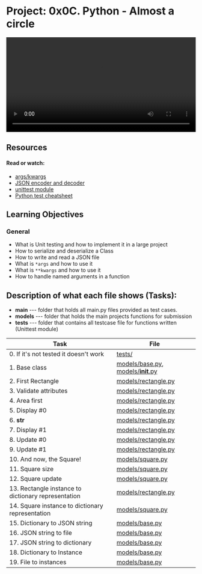 # Project: 0x0C. Python - Almost a circle

<video width="100%" controls loop>
  <source src="./main/Python-Almost-A-Circle.mp4" type="video/mp4">
  Your browser does not support the video tag.
</video>

## Resources

#### Read or watch:

* [args/kwargs](https://yasoob.me/2013/08/04/args-and-kwargs-in-python-explained/)
* [JSON encoder and decoder](https://docs.python.org/3/library/json.html)
* [unittest module](https://docs.python.org/3.4/library/unittest.html#module-unittest)
* [Python test cheatsheet](https://www.pythonsheets.com/notes/python-tests.html)
## Learning Objectives

### General

* What is Unit testing and how to implement it in a large project
* How to serialize and deserialize a Class
* How to write and read a JSON file
* What is <code>*args</code> and how to use it
* What is <code>**kwargs</code> and how to use it
* How to handle named arguments in a function


## Description of what each file shows (Tasks):
* **main**	--- folder that holds all main.py files provided as test cases.
* **models**	--- folder that holds the main projects functions for submission
* **tests**	--- folder that contains all testcase file for functions written (Unittest module)

| Task | File |
| ---- | ---- |
| 0. If it's not tested it doesn't work | [tests/](./tests/) |
| 1. Base class | [models/base.py](./models/base.py), [models/__init__.py](./models/__init__.py) |
| 2. First Rectangle | [models/rectangle.py](./models/rectangle.py) |
| 3. Validate attributes | [models/rectangle.py](./models/rectangle.py) |
| 4. Area first | [models/rectangle.py](./models/rectangle.py) |
| 5. Display #0 | [models/rectangle.py](./models/rectangle.py) |
| 6. __str__ | [models/rectangle.py](./models/rectangle.py) |
| 7. Display #1 | [models/rectangle.py](./models/rectangle.py) |
| 8. Update #0 | [models/rectangle.py](./models/rectangle.py) |
| 9. Update #1 | [models/rectangle.py](./models/rectangle.py) |
| 10. And now, the Square! | [models/square.py](./models/square.py) |
| 11. Square size | [models/square.py](./models/square.py) |
| 12. Square update | [models/square.py](./models/square.py) |
| 13. Rectangle instance to dictionary representation | [models/rectangle.py](./models/rectangle.py) |
| 14. Square instance to dictionary representation | [models/square.py](./models/square.py) |
| 15. Dictionary to JSON string | [models/base.py](./models/base.py) |
| 16. JSON string to file | [models/base.py](./models/base.py) |
| 17. JSON string to dictionary | [models/base.py](./models/base.py) |
| 18. Dictionary to Instance | [models/base.py](./models/base.py) |
| 19. File to instances | [models/base.py](./models/base.py) |